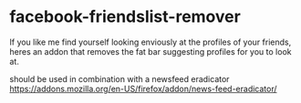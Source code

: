 # facebook-friendslist-remover
If you like me find yourself looking enviously at the profiles of your friends, heres an addon that removes the fat bar suggesting profiles for you to look at.

should be used in combination with a newsfeed eradicator
https://addons.mozilla.org/en-US/firefox/addon/news-feed-eradicator/
